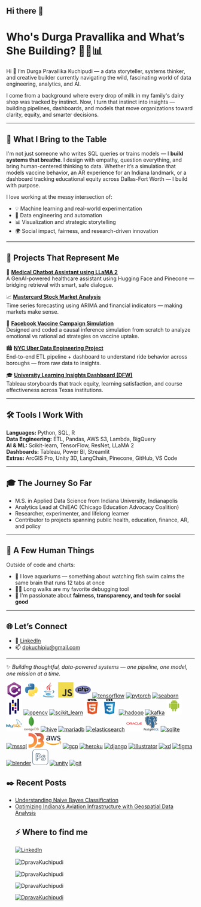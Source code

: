 ## Hi there 👋

<!--
**Dpravakuchipudi/Dpravakuchipudi** is a ✨ _special_ ✨ repository because its `README.md` (this file) appears on your GitHub profile.

Here are some ideas to get you started:

- 🔭 I’m currently working on ...
- 🌱 I’m currently learning ...
- 👯 I’m looking to collaborate on ...
- 🤔 I’m looking for help with ...
- 💬 Ask me about ...
- 📫 How to reach me: ...
- 😄 Pronouns: ...
- ⚡ Fun fact: ...
-->
# Who's Durga Pravallika and What’s She Building? 🧠✨📊

Hi 👋 I’m Durga Pravallika Kuchipudi — a data storyteller, systems thinker, and creative builder currently navigating the wild, fascinating world of data engineering, analytics, and AI.

I come from a background where every drop of milk in my family's dairy shop was tracked by instinct. Now, I turn that instinct into insights — building pipelines, dashboards, and models that move organizations toward clarity, equity, and smarter decisions.

---

## 🌟 What I Bring to the Table

I'm not just someone who writes SQL queries or trains models — I **build systems that breathe**. I design with empathy, question everything, and bring human-centered thinking to data. Whether it’s a simulation that models vaccine behavior, an AR experience for an Indiana landmark, or a dashboard tracking educational equity across Dallas-Fort Worth — I build with purpose.

I love working at the messy intersection of:
- 💡 Machine learning and real-world experimentation  
- 🧹 Data engineering and automation  
- 📊 Visualization and strategic storytelling  
- 🌍 Social impact, fairness, and research-driven innovation

---

## 🚀 Projects That Represent Me

🧠 [**Medical Chatbot Assistant using LLaMA 2**](https://github.com/Dpravakuchipudi/Medical-Chatbot-Assistant-Using-Llama2-and-HuggingFace-Embeddings-and-Pinecone-Vector)  
A GenAI-powered healthcare assistant using Hugging Face and Pinecone — bridging retrieval with smart, safe dialogue.

📈 [**Mastercard Stock Market Analysis**](https://github.com/Dpravakuchipudi/Mastercard_Stock_Market)  
Time series forecasting using ARIMA and financial indicators — making markets make sense.

🧪 [**Facebook Vaccine Campaign Simulation**](https://github.com/Dpravakuchipudi/facebook-vaccine-campaign)  
Designed and coded a causal inference simulation from scratch to analyze emotional vs rational ad strategies on vaccine uptake.

🏙️ [**NYC Uber Data Engineering Project**](https://github.com/Dpravakuchipudi/NYC-Uber-Data-Engineering-Project)  
End-to-end ETL pipeline + dashboard to understand ride behavior across boroughs — from raw data to insights.

🎓 [**University Learning Insights Dashboard (DFW)**](https://github.com/Dpravakuchipudi/University-Learning-Performance-Insights-Dashboard-Dallas-Fort-Worth-metropolitan-area)  
Tableau storyboards that track equity, learning satisfaction, and course effectiveness across Texas institutions.


---

## 🛠️ Tools I Work With

**Languages:** Python, SQL, R  
**Data Engineering:** ETL, Pandas, AWS S3, Lambda, BigQuery  
**AI & ML:** Scikit-learn, TensorFlow, ResNet, LLaMA 2  
**Dashboards:** Tableau, Power BI, Streamlit  
**Extras:** ArcGIS Pro, Unity 3D, LangChain, Pinecone, GitHub, VS Code

---

## 🎓 The Journey So Far

- M.S. in Applied Data Science from Indiana University, Indianapolis  
- Analytics Lead at ChiEAC (Chicago Education Advocacy Coalition)  
- Researcher, experimenter, and lifelong learner  
- Contributor to projects spanning public health, education, finance, AR, and policy  

---

## 💬 A Few Human Things

Outside of code and charts:  
- 🐠 I love aquariums — something about watching fish swim calms the same brain that runs 12 tabs at once  
- 🚶‍♀️ Long walks are my favorite debugging tool  
- 🧠 I'm passionate about **fairness, transparency, and tech for social good**

---

## 🌐 Let’s Connect

- 💼 [LinkedIn](https://www.linkedin.com/in/durgapk/)  
- 📫 dpkuchipiu@gmail.com 

---

✨ _Building thoughtful, data-powered systems — one pipeline, one model, one mission at a time._

<p><a target="_blank" href="https://raw.githubusercontent.com/devicons/devicon/master/icons/csharp/csharp-original.svg" style="display: inline-block;"><img src="https://raw.githubusercontent.com/devicons/devicon/master/icons/csharp/csharp-original.svg" alt="csharp" width="42" height="42" /></a>
<a target="_blank" href="https://raw.githubusercontent.com/devicons/devicon/master/icons/python/python-original.svg" style="display: inline-block;"><img src="https://raw.githubusercontent.com/devicons/devicon/master/icons/python/python-original.svg" alt="python" width="42" height="42" /></a>
<a target="_blank" href="https://raw.githubusercontent.com/devicons/devicon/master/icons/java/java-original.svg" style="display: inline-block;"><img src="https://raw.githubusercontent.com/devicons/devicon/master/icons/java/java-original.svg" alt="java" width="42" height="42" /></a>
<a target="_blank" href="https://raw.githubusercontent.com/devicons/devicon/master/icons/javascript/javascript-original.svg" style="display: inline-block;"><img src="https://raw.githubusercontent.com/devicons/devicon/master/icons/javascript/javascript-original.svg" alt="javascript" width="42" height="42" /></a>
<a target="_blank" href="https://raw.githubusercontent.com/devicons/devicon/master/icons/php/php-original.svg" style="display: inline-block;"><img src="https://raw.githubusercontent.com/devicons/devicon/master/icons/php/php-original.svg" alt="php" width="42" height="42" /></a>
<a target="_blank" href="https://www.vectorlogo.zone/logos/tensorflow/tensorflow-icon.svg" style="display: inline-block;"><img src="https://www.vectorlogo.zone/logos/tensorflow/tensorflow-icon.svg" alt="tensorflow" width="42" height="42" /></a>
<a target="_blank" href="https://www.vectorlogo.zone/logos/pytorch/pytorch-icon.svg" style="display: inline-block;"><img src="https://www.vectorlogo.zone/logos/pytorch/pytorch-icon.svg" alt="pytorch" width="42" height="42" /></a>
<a target="_blank" href="https://seaborn.pydata.org/_images/logo-mark-lightbg.svg" style="display: inline-block;"><img src="https://seaborn.pydata.org/_images/logo-mark-lightbg.svg" alt="seaborn" width="42" height="42" /></a>
<a target="_blank" href="https://raw.githubusercontent.com/devicons/devicon/2ae2a900d2f041da66e950e4d48052658d850630/icons/pandas/pandas-original.svg" style="display: inline-block;"><img src="https://raw.githubusercontent.com/devicons/devicon/2ae2a900d2f041da66e950e4d48052658d850630/icons/pandas/pandas-original.svg" alt="pandas" width="42" height="42" /></a>
<a target="_blank" href="https://www.vectorlogo.zone/logos/opencv/opencv-icon.svg" style="display: inline-block;"><img src="https://www.vectorlogo.zone/logos/opencv/opencv-icon.svg" alt="opencv" width="42" height="42" /></a>
<a target="_blank" href="https://upload.wikimedia.org/wikipedia/commons/0/05/Scikit_learn_logo_small.svg" style="display: inline-block;"><img src="https://upload.wikimedia.org/wikipedia/commons/0/05/Scikit_learn_logo_small.svg" alt="scikit_learn" width="42" height="42" /></a>
<a target="_blank" href="https://raw.githubusercontent.com/devicons/devicon/master/icons/html5/html5-original-wordmark.svg" style="display: inline-block;"><img src="https://raw.githubusercontent.com/devicons/devicon/master/icons/html5/html5-original-wordmark.svg" alt="html5" width="42" height="42" /></a>
<a target="_blank" href="https://raw.githubusercontent.com/devicons/devicon/master/icons/css3/css3-original-wordmark.svg" style="display: inline-block;"><img src="https://raw.githubusercontent.com/devicons/devicon/master/icons/css3/css3-original-wordmark.svg" alt="css3" width="42" height="42" /></a>
<a target="_blank" href="https://www.vectorlogo.zone/logos/apache_hadoop/apache_hadoop-icon.svg" style="display: inline-block;"><img src="https://www.vectorlogo.zone/logos/apache_hadoop/apache_hadoop-icon.svg" alt="hadoop" width="42" height="42" /></a>
<a target="_blank" href="https://www.vectorlogo.zone/logos/apache_kafka/apache_kafka-icon.svg" style="display: inline-block;"><img src="https://www.vectorlogo.zone/logos/apache_kafka/apache_kafka-icon.svg" alt="kafka" width="42" height="42" /></a>
<a target="_blank" href="https://raw.githubusercontent.com/devicons/devicon/master/icons/android/android-original-wordmark.svg" style="display: inline-block;"><img src="https://raw.githubusercontent.com/devicons/devicon/master/icons/android/android-original-wordmark.svg" alt="android" width="42" height="42" /></a>
<a target="_blank" href="https://raw.githubusercontent.com/devicons/devicon/master/icons/mysql/mysql-original-wordmark.svg" style="display: inline-block;"><img src="https://raw.githubusercontent.com/devicons/devicon/master/icons/mysql/mysql-original-wordmark.svg" alt="mysql" width="42" height="42" /></a>
<a target="_blank" href="https://raw.githubusercontent.com/devicons/devicon/master/icons/mongodb/mongodb-original-wordmark.svg" style="display: inline-block;"><img src="https://raw.githubusercontent.com/devicons/devicon/master/icons/mongodb/mongodb-original-wordmark.svg" alt="mongodb" width="42" height="42" /></a>
<a target="_blank" href="https://www.vectorlogo.zone/logos/apache_hive/apache_hive-icon.svg" style="display: inline-block;"><img src="https://www.vectorlogo.zone/logos/apache_hive/apache_hive-icon.svg" alt="hive" width="42" height="42" /></a>
<a target="_blank" href="https://www.vectorlogo.zone/logos/mariadb/mariadb-icon.svg" style="display: inline-block;"><img src="https://www.vectorlogo.zone/logos/mariadb/mariadb-icon.svg" alt="mariadb" width="42" height="42" /></a>
<a target="_blank" href="https://www.vectorlogo.zone/logos/elastic/elastic-icon.svg" style="display: inline-block;"><img src="https://www.vectorlogo.zone/logos/elastic/elastic-icon.svg" alt="elasticsearch" width="42" height="42" /></a>
<a target="_blank" href="https://raw.githubusercontent.com/devicons/devicon/master/icons/oracle/oracle-original.svg" style="display: inline-block;"><img src="https://raw.githubusercontent.com/devicons/devicon/master/icons/oracle/oracle-original.svg" alt="oracle" width="42" height="42" /></a>
<a target="_blank" href="https://raw.githubusercontent.com/devicons/devicon/master/icons/postgresql/postgresql-original-wordmark.svg" style="display: inline-block;"><img src="https://raw.githubusercontent.com/devicons/devicon/master/icons/postgresql/postgresql-original-wordmark.svg" alt="postgresql" width="42" height="42" /></a>
<a target="_blank" href="https://www.vectorlogo.zone/logos/sqlite/sqlite-icon.svg" style="display: inline-block;"><img src="https://www.vectorlogo.zone/logos/sqlite/sqlite-icon.svg" alt="sqlite" width="42" height="42" /></a>
<a target="_blank" href="https://www.svgrepo.com/show/303229/microsoft-sql-server-logo.svg" style="display: inline-block;"><img src="https://www.svgrepo.com/show/303229/microsoft-sql-server-logo.svg" alt="mssql" width="42" height="42" /></a>
<a target="_blank" href="https://raw.githubusercontent.com/devicons/devicon/master/icons/d3js/d3js-original.svg" style="display: inline-block;"><img src="https://raw.githubusercontent.com/devicons/devicon/master/icons/d3js/d3js-original.svg" alt="d3js" width="42" height="42" /></a>
<a target="_blank" href="https://raw.githubusercontent.com/devicons/devicon/master/icons/amazonwebservices/amazonwebservices-original-wordmark.svg" style="display: inline-block;"><img src="https://raw.githubusercontent.com/devicons/devicon/master/icons/amazonwebservices/amazonwebservices-original-wordmark.svg" alt="aws" width="42" height="42" /></a>
<a target="_blank" href="https://www.vectorlogo.zone/logos/google_cloud/google_cloud-icon.svg" style="display: inline-block;"><img src="https://www.vectorlogo.zone/logos/google_cloud/google_cloud-icon.svg" alt="gcp" width="42" height="42" /></a>
<a target="_blank" href="https://www.vectorlogo.zone/logos/heroku/heroku-icon.svg" style="display: inline-block;"><img src="https://www.vectorlogo.zone/logos/heroku/heroku-icon.svg" alt="heroku" width="42" height="42" /></a>
<a target="_blank" href="https://cdn.worldvectorlogo.com/logos/django.svg" style="display: inline-block;"><img src="https://cdn.worldvectorlogo.com/logos/django.svg" alt="django" width="42" height="42" /></a>
<a target="_blank" href="https://www.vectorlogo.zone/logos/adobe_illustrator/adobe_illustrator-icon.svg" style="display: inline-block;"><img src="https://www.vectorlogo.zone/logos/adobe_illustrator/adobe_illustrator-icon.svg" alt="illustrator" width="42" height="42" /></a>
<a target="_blank" href="https://cdn.worldvectorlogo.com/logos/adobe-xd.svg" style="display: inline-block;"><img src="https://cdn.worldvectorlogo.com/logos/adobe-xd.svg" alt="xd" width="42" height="42" /></a>
<a target="_blank" href="https://www.vectorlogo.zone/logos/figma/figma-icon.svg" style="display: inline-block;"><img src="https://www.vectorlogo.zone/logos/figma/figma-icon.svg" alt="figma" width="42" height="42" /></a>
<a target="_blank" href="https://download.blender.org/branding/community/blender_community_badge_white.svg" style="display: inline-block;"><img src="https://download.blender.org/branding/community/blender_community_badge_white.svg" alt="blender" width="42" height="42" /></a>
<a target="_blank" href="https://raw.githubusercontent.com/devicons/devicon/master/icons/photoshop/photoshop-line.svg" style="display: inline-block;"><img src="https://raw.githubusercontent.com/devicons/devicon/master/icons/photoshop/photoshop-line.svg" alt="photoshop" width="42" height="42" /></a>
<a target="_blank" href="https://www.vectorlogo.zone/logos/unity3d/unity3d-icon.svg" style="display: inline-block;"><img src="https://www.vectorlogo.zone/logos/unity3d/unity3d-icon.svg" alt="unity" width="42" height="42" /></a>
<a target="_blank" href="https://www.vectorlogo.zone/logos/git-scm/git-scm-icon.svg" style="display: inline-block;"><img src="https://www.vectorlogo.zone/logos/git-scm/git-scm-icon.svg" alt="git" width="42" height="42" /></a></p>
<h2>✒️ Recent Posts</h2>
<ul>
<li><a target="_blank" href="https://medium.com/@kuchipudi.dpravallika/the-unsung-hero-of-machine-learning-unveiling-the-magic-of-naive-bayes-classification-a9e18292464b">Understanding Naive Bayes Classification</a></li>
<li><a target="_blank" href="https://medium.com/@kuchipudi.dpravallika/optimizing-indianas-aviation-infrastructure-with-geospatial-data-analysis-c4ac1a47bbf9">Optimizing Indiana’s Aviation Infrastructure with Geospatial Data Analysis</a></li>
<h2>⚡️ Where to find me</h2>
<p>
  <a target="_blank" href="https://www.linkedin.com/in/durgapk/" style="display: inline-block;">
    <img src="https://img.shields.io/badge/LinkedIn-durgapk-0A66C2?style=for-the-badge&logo=linkedin&logoColor=white" alt="LinkedIn" />
  </a>
</p>

<p><img align="center" src="https://github-readme-stats.vercel.app/api?username=DpravaKuchipudi&show_icons=true&locale=en" alt="DpravaKuchipudi" /></p>
<p><img align="center" src="https://github-readme-streak-stats.herokuapp.com/?user=DpravaKuchipudi&" alt="DpravaKuchipudi" /></p>
<p><img src="https://github-readme-stats.vercel.app/api/top-langs?username=DpravaKuchipudi&show_icons=true&locale=en&layout=compact" alt="DpravaKuchipudi" /></p>
<p><a href="https://github.com/ryo-ma/github-profile-trophy"><img src="https://github-profile-trophy.vercel.app/?username=DpravaKuchipudi" alt="DpravaKuchipudi" /></a></p>



